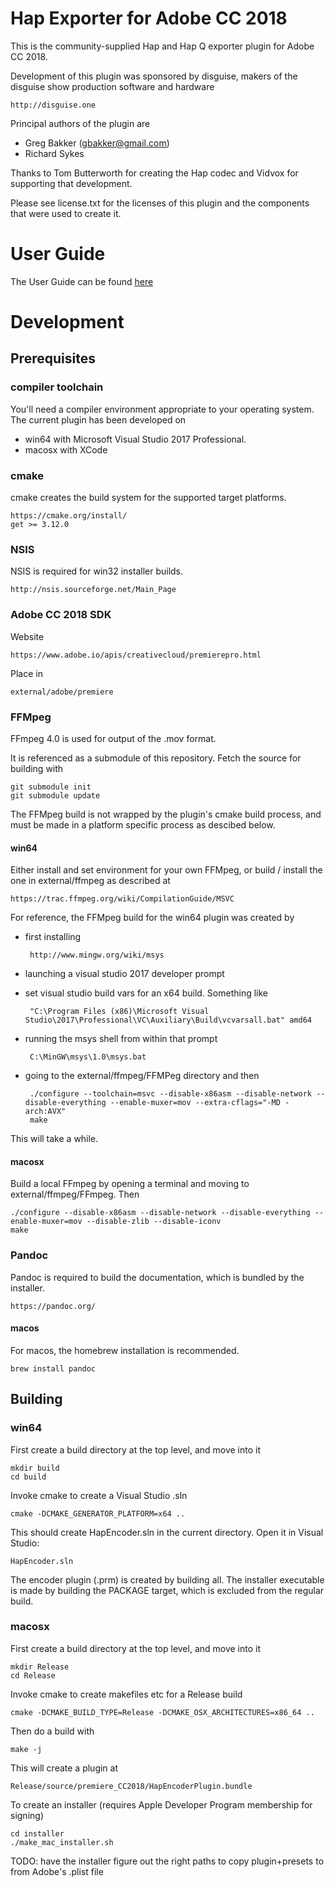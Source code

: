 # Hap Exporter for Adobe CC 2018

This is the community-supplied Hap and Hap Q exporter plugin for Adobe CC 2018.

Development of this plugin was sponsored by disguise, makers of the disguise show production software and hardware

    http://disguise.one

Principal authors of the plugin are

-  Greg Bakker (gbakker@gmail.com)
-  Richard Sykes

Thanks to Tom Butterworth for creating the Hap codec and Vidvox for supporting that development.

Please see license.txt for the licenses of this plugin and the components that were used to create it.

# User Guide

The User Guide can be found [here](doc/user_guide/README.md)

# Development

## Prerequisites

### compiler toolchain

You'll need a compiler environment appropriate to your operating system. The current plugin has been developed on
-  win64 with Microsoft Visual Studio 2017 Professional.
-  macosx with XCode

### cmake
cmake creates the build system for the supported target platforms.

    https://cmake.org/install/
    get >= 3.12.0

### NSIS
NSIS is required for win32 installer builds.

    http://nsis.sourceforge.net/Main_Page

### Adobe CC 2018 SDK
Website

    https://www.adobe.io/apis/creativecloud/premierepro.html

Place in

    external/adobe/premiere

### FFMpeg
FFmpeg 4.0 is used for output of the .mov format.

It is referenced as a submodule of this repository. Fetch the source for building with

    git submodule init
    git submodule update

The FFMpeg build is not wrapped by the plugin's cmake build process, and must be made in a platform specific process as descibed below.

#### win64
Either install and set environment for your own FFMpeg, or build / install the one in external/ffmpeg as described at

    https://trac.ffmpeg.org/wiki/CompilationGuide/MSVC

For reference, the FFMpeg build for the win64 plugin was created by

-  first installing
 
        http://www.mingw.org/wiki/msys

-  launching a visual studio 2017 developer prompt
-  set visual studio build vars for an x64 build. Something like

        "C:\Program Files (x86)\Microsoft Visual Studio\2017\Professional\VC\Auxiliary\Build\vcvarsall.bat" amd64

-  running the msys shell from within that prompt

        C:\MinGW\msys\1.0\msys.bat
 
-  going to the external/ffmpeg/FFMPeg directory and then

        ./configure --toolchain=msvc --disable-x86asm --disable-network --disable-everything --enable-muxer=mov --extra-cflags="-MD -arch:AVX"
        make

This will take a while.

#### macosx
Build a local FFmpeg by opening a terminal and moving to external/ffmpeg/FFmpeg. Then

    ./configure --disable-x86asm --disable-network --disable-everything --enable-muxer=mov --disable-zlib --disable-iconv
    make

### Pandoc
Pandoc is required to build the documentation, which is bundled by the installer.

    https://pandoc.org/

#### macos
For macos, the homebrew installation is recommended.

    brew install pandoc

##  Building

### win64

First create a build directory at the top level, and move into it

    mkdir build
    cd build

Invoke cmake to create a Visual Studio .sln

    cmake -DCMAKE_GENERATOR_PLATFORM=x64 ..

This should create HapEncoder.sln in the current directory. Open it in Visual Studio:

    HapEncoder.sln

The encoder plugin (.prm) is created by building all.
The installer executable is made by building the PACKAGE target, which is excluded from the regular build.

### macosx

First create a build directory at the top level, and move into it

    mkdir Release
    cd Release

Invoke cmake to create makefiles etc for a Release build

    cmake -DCMAKE_BUILD_TYPE=Release -DCMAKE_OSX_ARCHITECTURES=x86_64 ..

Then do a build with

    make -j

This will create a plugin at

    Release/source/premiere_CC2018/HapEncoderPlugin.bundle

To create an installer (requires Apple Developer Program membership for signing)

    cd installer
    ./make_mac_installer.sh

TODO: have the installer figure out the right paths to copy plugin+presets to from Adobe's .plist file
